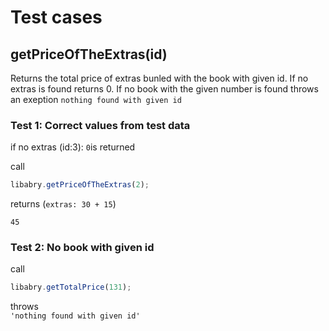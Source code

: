 # Test cases

## **getPriceOfTheExtras(id)**

Returns the total price of extras bunled with the book with given id.
If no extras is found returns 0.
If no book with the given number is found throws an exeption `nothing found with given id`

### Test 1: Correct values from test data

if no extras (id:3): `0`is returned

call

```js
libabry.getPriceOfTheExtras(2);
```

returns
(`extras: 30 + 15`)

`45`

### Test 2: No book with given id

call

```js
libabry.getTotalPrice(131);
```

throws  
`'nothing found with given id'`
